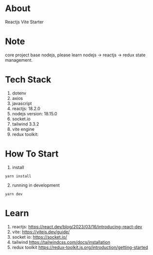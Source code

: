 # About

Reactjs Vite Starter

# Note

core project base nodejs, please learn nodejs -> reactjs -> redux state management.

# Tech Stack

1. dotenv
2. axios
3. javascript
4. reactjs: 18.2.0
5. nodejs version: 18.15.0
6. socket.io
7. tailwind 3.3.2
8. vite engine
9. redux toolkit:

# How To Start

1. install

```ssh
yarn install
```

2. running in development

```ssh
yarn dev
```

# Learn

1. reactjs:
   https://react.dev/blog/2023/03/16/introducing-react-dev
2. vite:
   https://vitejs.dev/guide/
3. socket io:
   https://socket.io/
4. tailwind
   https://tailwindcss.com/docs/installation
5. redux toolkit
   https://redux-toolkit.js.org/introduction/getting-started
